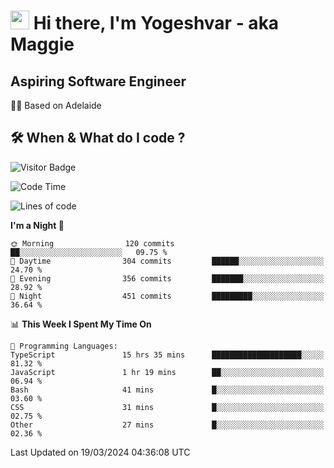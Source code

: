 <h1><img src="https://emojis.slackmojis.com/emojis/images/1531849430/4246/blob-sunglasses.gif?1531849430" width="30"/> Hi there, I'm Yogeshvar - aka Maggie</h1>

## Aspiring Software Engineer
🏂🏻  Based on Adelaide 

## 🛠 When & What do I code ?  

![Visitor Badge](https://visitor-badge.feriirawann.repl.co?username=yogeshvar&repo=yogeshvar&label=Visitors&style=plastic&color=%23457BFF&contentType=svg)

<!--START_SECTION:waka-->
![Code Time](http://img.shields.io/badge/Code%20Time-2%2C763%20hrs%2053%20mins-blue)

![Lines of code](https://img.shields.io/badge/From%20Hello%20World%20I%27ve%20Written-4.1%20million%20lines%20of%20code-blue)

**I'm a Night 🦉** 

```text
🌞 Morning                120 commits         ██░░░░░░░░░░░░░░░░░░░░░░░   09.75 % 
🌆 Daytime                304 commits         ██████░░░░░░░░░░░░░░░░░░░   24.70 % 
🌃 Evening                356 commits         ███████░░░░░░░░░░░░░░░░░░   28.92 % 
🌙 Night                  451 commits         █████████░░░░░░░░░░░░░░░░   36.64 % 
```


📊 **This Week I Spent My Time On** 

```text
💬 Programming Languages: 
TypeScript               15 hrs 35 mins      ████████████████████░░░░░   81.32 % 
JavaScript               1 hr 19 mins        ██░░░░░░░░░░░░░░░░░░░░░░░   06.94 % 
Bash                     41 mins             █░░░░░░░░░░░░░░░░░░░░░░░░   03.60 % 
CSS                      31 mins             █░░░░░░░░░░░░░░░░░░░░░░░░   02.75 % 
Other                    27 mins             █░░░░░░░░░░░░░░░░░░░░░░░░   02.36 % 
```


 Last Updated on 19/03/2024 04:36:08 UTC
<!--END_SECTION:waka-->
